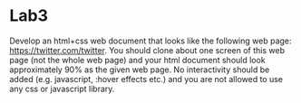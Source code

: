 # Lab3
 
Develop an html+css web document that looks like the following web page: https://twitter.com/twitter. 
You should clone about one screen of this web page (not the whole web page) and your html document should look approximately 90% as the given web page. 
No interactivity should be added (e.g. javascript, :hover effects etc.) and you are not allowed to use any css or javascript library.